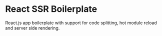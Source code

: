 # React SSR Boilerplate
React.js app boilerplate with support for code splitting, hot module reload and server side rendering.
